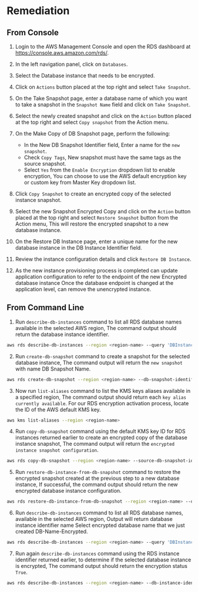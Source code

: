 # Remediation

## From Console

1. Login to the AWS Management Console and open the RDS dashboard at <https://console.aws.amazon.com/rds/>.
2. In the left navigation panel, click on `Databases`.
3. Select the Database instance that needs to be encrypted.
4. Click on `Actions` button placed at the top right and select `Take Snapshot`.
5. On the Take Snapshot page, enter a database name of which you want to take a snapshot in the `Snapshot Name` field and click on `Take Snapshot`.
6. Select the newly created snapshot and click on the `Action` button placed at the top right and select `Copy snapshot` from the Action menu.
7. On the Make Copy of DB Snapshot page, perform the following:

    - In the New DB Snapshot Identifier field, Enter a name for the `new snapshot`.
    - Check `Copy Tags`, New snapshot must have the same tags as the source snapshot.
    - Select `Yes` from the `Enable Encryption` dropdown list to enable encryption, You can choose to use the AWS default encryption key or custom key from Master Key dropdown list.

8. Click `Copy Snapshot` to create an encrypted copy of the selected instance snapshot.
9. Select the new Snapshot Encrypted Copy and click on the `Action` button placed at the top right and select `Restore Snapshot` button from the Action menu, This will restore the encrypted snapshot to a new database instance.
10. On the Restore DB Instance page, enter a unique name for the new database instance in the DB Instance Identifier field.
11. Review the instance configuration details and click `Restore DB Instance`.
12. As the new instance provisioning process is completed can update application configuration to refer to the endpoint of the new Encrypted database instance Once the database endpoint is changed at the application level, can remove the unencrypted instance.

## From Command Line

1. Run `describe-db-instances` command to list all RDS database names available in the selected AWS region, The command output should return the database instance identifier.

```sh
aws rds describe-db-instances --region <region-name> --query 'DBInstances[*].DBInstanceIdentifier'
```

2. Run `create-db-snapshot` command to create a snapshot for the selected database instance, The command output will return the `new snapshot` with name DB Snapshot Name.

```sh
aws rds create-db-snapshot --region <region-name> --db-snapshot-identifier <DB-Snapshot-Name> --db-instance-identifier <DB-Name>
```

3. Now run `list-aliases` command to list the KMS keys aliases available in a specified region, The command output should return each `key alias currently available`. For our RDS encryption activation process, locate the ID of the AWS default KMS key.

```sh
aws kms list-aliases --region <region-name>
```

4. Run `copy-db-snapshot` command using the default KMS key ID for RDS instances returned earlier to create an encrypted copy of the database instance snapshot, The command output will return the `encrypted instance snapshot configuration`.

```sh
aws rds copy-db-snapshot --region <region-name> --source-db-snapshot-identifier <DB-Snapshot-Name> --target-db-snapshot-identifier <DB-Snapshot-Name-Encrypted> --copy-tags --kms-key-id <KMS-ID-For-RDS>
```

5. Run `restore-db-instance-from-db-snapshot` command to restore the encrypted snapshot created at the previous step to a new database instance, If successful, the command output should return the new encrypted database instance configuration.

```sh
aws rds restore-db-instance-from-db-snapshot --region <region-name> --db-instance-identifier <DB-Name-Encrypted> --db-snapshot-identifier <DB-Snapshot-Name-Encrypted>
```

6. Run `describe-db-instances` command to list all RDS database names, available in the selected AWS region, Output will return database instance identifier name Select encrypted database name that we just created DB-Name-Encrypted.

```sh
aws rds describe-db-instances --region <region-name> --query 'DBInstances[*].DBInstanceIdentifier'
```

7. Run again `describe-db-instances` command using the RDS instance identifier returned earlier, to determine if the selected database instance is encrypted, The command output should return the encryption status `True`.

```sh
aws rds describe-db-instances --region <region-name> --db-instance-identifier <DB-Name-Encrypted> --query 'DBInstances[*].StorageEncrypted'
```
